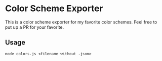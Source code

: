 # Color Scheme Exporter

This is a color scheme exporter for my favorite color schemes. Feel free to put up a PR for your favorite.

## Usage

`node colors.js <filename without .json>`
